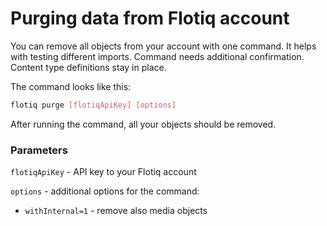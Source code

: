 # Purging data from Flotiq account

You can remove all objects from your account with one command. It helps with testing different imports. Command needs additional confirmation. Content type definitions stay in place.

The command looks like this:

```bash
flotiq purge [flotiqApiKey] [options]
```

After running the command, all your objects should be removed.

### Parameters

`flotiqApiKey` - API key to your Flotiq account

`options` - additional options for the command:

* `withInternal=1` - remove also media objects
